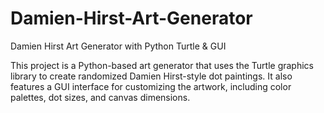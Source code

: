 # Damien-Hirst-Art-Generator
Damien Hirst Art Generator with Python Turtle &amp; GUI

This project is a Python-based art generator that uses the Turtle graphics library to create randomized Damien Hirst-style dot paintings. It also features a GUI interface for customizing the artwork, including color palettes, dot sizes, and canvas dimensions.
